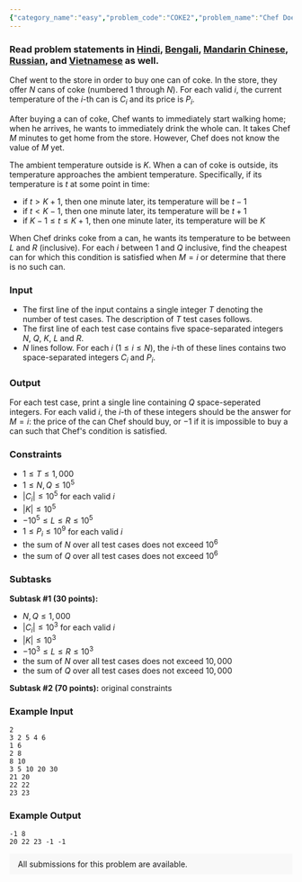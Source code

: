 ```yaml
---
{"category_name":"easy","problem_code":"COKE2","problem_name":"Chef Does Coke Yet Again","problemComponents":{"constraints":"","constraintsState":false,"subtasks":"","subtasksState":false,"inputFormat":"","inputFormatState":false,"outputFormat":"","outputFormatState":false,"sampleTestCases":{"0":{"id":1,"input":"2\r\n3 2 5 4 6\r\n1 6\r\n2 8\r\n8 10\r\n3 5 10 20 30\r\n21 20\r\n22 22\r\n23 23","output":"-1 8\r\n20 22 23 -1 -1","explanation":"","isDeleted":false}}},"video_editorial_url":"","languages_supported":{"0":"CPP14","1":"C","2":"JAVA","3":"PYTH 3.6","4":"PYTH","5":"PYP3","6":"CS2","7":"ADA","8":"PYPY","9":"TEXT","10":"PAS fpc","11":"NODEJS","12":"RUBY","13":"PHP","14":"GO","15":"HASK","16":"TCL","17":"PERL","18":"SCALA","19":"LUA","20":"kotlin","21":"BASH","22":"JS","23":"LISP sbcl","24":"rust","25":"PAS gpc","26":"BF","27":"CLOJ","28":"R","29":"D","30":"CAML","31":"FORT","32":"ASM","33":"swift","34":"FS","35":"WSPC","36":"LISP clisp","37":"SQL","38":"SCM guile","39":"PERL6","40":"ERL","41":"CLPS","42":"ICK","43":"NICE","44":"PRLG","45":"ICON","46":"COB","47":"SCM chicken","48":"PIKE","49":"SCM qobi","50":"ST","51":"NEM"},"max_timelimit":1,"source_sizelimit":50000,"problem_author":"kingofnumbers","problem_tester":null,"date_added":"30-08-2019","tags":{"0":"easy","1":"kingofnumbers","2":"lazy","3":"ltime75","4":"segment","5":"taran_1407"},"problem_difficulty_level":"Easy","best_tag":"Segment Tree","editorial_url":"https://discuss.codechef.com/problems/COKE2","time":{"view_start_date":1567272600,"submit_start_date":1567272600,"visible_start_date":1567272600,"end_date":1735669800},"is_direct_submittable":false,"problemDiscussURL":"https://discuss.codechef.com/search?q=COKE2","is_proctored":false,"visitedContests":{},"layout":"problem"}
---
```

### Read problem statements in [Hindi](https://www.codechef.com/download/translated/LTIME75/hindi/COKE2.pdf), [Bengali](https://www.codechef.com/download/translated/LTIME75/bengali/COKE2.pdf), [Mandarin Chinese](https://www.codechef.com/download/translated/LTIME75/mandarin/COKE2.pdf), [Russian](https://www.codechef.com/download/translated/LTIME75/russian/COKE2.pdf), and [Vietnamese](https://www.codechef.com/download/translated/LTIME75/vietnamese/COKE2.pdf) as well.

Chef went to the store in order to buy one can of coke. In the store, they offer $N$ cans of coke (numbered $1$ through $N$). For each valid $i$, the current temperature of the $i$-th can is $C_i$ and its price is $P_i$.

After buying a can of coke, Chef wants to immediately start walking home; when he arrives, he wants to immediately drink the whole can. It takes Chef $M$ minutes to get home from the store. However, Chef does not know the value of $M$ yet.

The ambient temperature outside is $K$. When a can of coke is outside, its temperature approaches the ambient temperature. Specifically, if its temperature is $t$ at some point in time:
- if $t \gt K+1$, then one minute later, its temperature will be $t-1$
- if $t \lt K-1$, then one minute later, its temperature will be $t+1$
- if $K-1 \le t \le K+1$, then one minute later, its temperature will be $K$

When Chef drinks coke from a can, he wants its temperature to be between $L$ and $R$ (inclusive). For each $i$ between $1$ and $Q$ inclusive, find the cheapest can for which this condition is satisfied when $M = i$ or determine that there is no such can.

### Input
- The first line of the input contains a single integer $T$ denoting the number of test cases. The description of $T$ test cases follows.
- The first line of each test case contains five space-separated integers $N$, $Q$, $K$, $L$ and $R$.
- $N$ lines follow. For each $i$ ($1 \le i \le N$), the $i$-th of these lines contains two space-separated integers $C_i$ and $P_i$.

### Output
For each test case, print a single line containing $Q$ space-seperated integers. For each valid $i$, the $i$-th of these integers should be the answer for $M = i$: the price of the can Chef should buy, or $-1$ if it is impossible to buy a can such that Chef's condition is satisfied.

### Constraints 
- $1 \le T \le 1,000$
- $1 \le N, Q \le 10^5$
- $|C_i| \le 10^5$ for each valid $i$
- $|K| \le 10^5$
- $-10^5 \le L \le R \le 10^5$
- $1 \le P_i \le 10^9$ for each valid $i$
- the sum of $N$ over all test cases does not exceed $10^6$
- the sum of $Q$ over all test cases does not exceed $10^6$

### Subtasks
**Subtask #1 (30 points):**
- $N, Q \le 1,000$
- $|C_i| \le 10^3$ for each valid $i$
- $|K| \le 10^3$
- $-10^3 \le L \le R \le 10^3$
- the sum of $N$ over all test cases does not exceed $10,000$
- the sum of $Q$ over all test cases does not exceed $10,000$

**Subtask #2 (70 points):** original constraints

### Example Input
```
2
3 2 5 4 6
1 6
2 8
8 10
3 5 10 20 30
21 20
22 22
23 23
```

### Example Output
```
-1 8
20 22 23 -1 -1
```

<aside style='background: #f8f8f8;padding: 10px 15px;'><div>All submissions for this problem are available.</div></aside>
